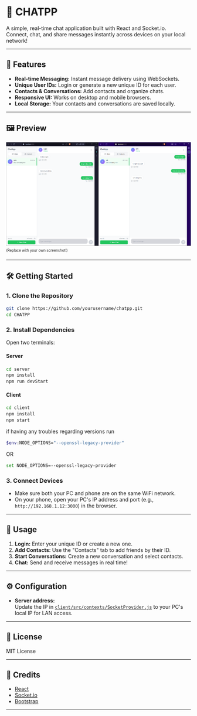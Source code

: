 # 💬 CHATPP

A simple, real-time chat application built with React and Socket.io.  
Connect, chat, and share messages instantly across devices on your local network!

---

## 🚀 Features

- **Real-time Messaging:** Instant message delivery using WebSockets.
- **Unique User IDs:** Login or generate a new unique ID for each user.
- **Contacts & Conversations:** Add contacts and organize chats.
- **Responsive UI:** Works on desktop and mobile browsers.
- **Local Storage:** Your contacts and conversations are saved locally.

---

## 🖼️ Preview

![Chat App Screenshot](./client/public/image.png)
<sub><sup>(Replace with your own screenshot!)</sup></sub>

---

## 🛠️ Getting Started

### 1. **Clone the Repository**
```sh
git clone https://github.com/yourusername/chatpp.git
cd CHATPP
```

### 2. **Install Dependencies**

Open two terminals:

#### **Server**
```sh
cd server
npm install
npm run devStart
```

#### **Client**
```sh
cd client
npm install
npm start
```

if having any troubles regarding versions
run
```sh
$env:NODE_OPTIONS="--openssl-legacy-provider"
```
OR
```sh
set NODE_OPTIONS=--openssl-legacy-provider
```

### 3. **Connect Devices**

- Make sure both your PC and phone are on the same WiFi network.
- On your phone, open your PC's IP address and port (e.g., `http://192.168.1.12:3000`) in the browser.

---

## 📱 Usage

1. **Login:** Enter your unique ID or create a new one.
2. **Add Contacts:** Use the "Contacts" tab to add friends by their ID.
3. **Start Conversations:** Create a new conversation and select contacts.
4. **Chat:** Send and receive messages in real time!

---

## ⚙️ Configuration

- **Server address:**  
  Update the IP in [`client/src/contexts/SocketProvider.js`](client/src/contexts/SocketProvider.js) to your PC's local IP for LAN access.

---

## 📝 License

MIT License

---

## 🙏 Credits

- [React](https://reactjs.org/)
- [Socket.io](https://socket.io/)
- [Bootstrap](https://getbootstrap.com/)

---